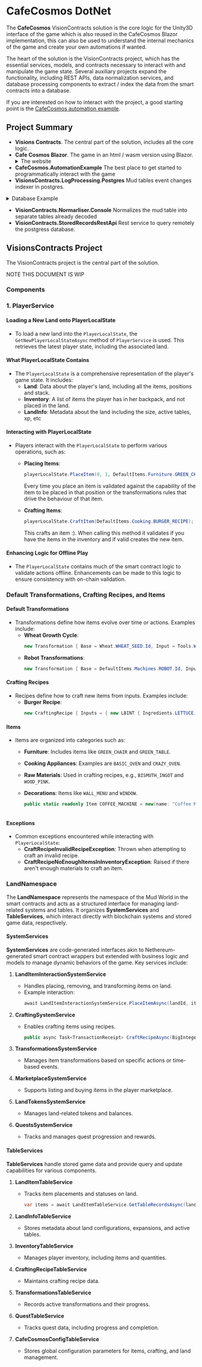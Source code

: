 # CafeCosmos DotNet

The **CafeCosmos** VisionContracts solution is the core logic for the Unity3D interface of the game which is also reused in the CafeCosmos Blazor implementation, this can also be used to understand the internal mechanics of the game and create your own automations if wanted.

The heart of the solution is the VisionContracts project, which has the essential services, models, and contracts necessary to interact with and manipulate the game state. Several auxiliary projects expand the functionality, including REST APIs, data normalization services, and database processing components to extract / index the data from the smart contracts into a database. 

If you are interested on how to interact with the project, a good starting point is the [CafeCosmos automation example](CafeCosmos.AutomationExample/Readme.md). 

## Project Summary
* **Visions Contracts**. The central part of the solution, includes all the core logic.
* **Cafe Cosmos Blazor**. The game in an html / wasm version using Blazor.
  <details><summary>The website</summary>![image](https://github.com/user-attachments/assets/6abbbfcc-d65f-44b7-b17e-d4879f13adfa)</details>
* **CafeCosmos.AutomationExample** The best place to get started to programmatically interact with the game
* **VisionsContracts.LogProcessing.Postgres** Mud tables event changes indexer in postgres.
 <details><summary>Database Example</summary></details>
 
* **VisionContracts.Normarliser.Console** Normalizes the mud table into separate tables already decoded
* **VisionContracts.StoredRecordsRestApi** Rest service to query remotely the postgress database.

## VisionsContracts Project

The VisionContracts project is the central part of the solution.

NOTE THIS DOCUMENT IS WIP

### Components
### 1. PlayerService

#### Loading a New Land onto PlayerLocalState
- To load a new land into the `PlayerLocalState`, the `GetNewPlayerLocalStateAsync` method of `PlayerService` is used. This retrieves the latest player state, including the associated land.

#### What PlayerLocalState Contains
- The `PlayerLocalState` is a comprehensive representation of the player's game state. It includes:
  - **Land**: Data about the player's land, including all the items, positions and stack.
  - **Inventory**: A list of items the player has in her backpack, and not placed in the land.
  - **LandInfo**: Metadata about the land including the size, active tables, xp, etc

#### Interacting with PlayerLocalState
- Players interact with the `PlayerLocalState` to perform various operations, such as:
  - **Placing Items**:
    ```csharp
    playerLocalState.PlaceItem(0, 1, DefaultItems.Furniture.GREEN_CHAIR.Id);
    ```
    Every time you place an item is validated against the capability of the item to be placed in that position or the transformations rules that drive the behaviour of that item.

  - **Crafting Items**:
    ```csharp
    playerLocalState.CraftItem(DefaultItems.Cooking.BURGER_RECIPE);
    ```
    This crafts an item :). When calling this method it validates if you have the items in the inventory and if valid creates the new item.
 
#### Enhancing Logic for Offline Play
- The `PlayerLocalState` contains much of the smart contract logic to validate actions offline. Enhancements can be made to this logic to ensure consistency with on-chain validation.

### Default Transformations, Crafting Recipes, and Items

#### Default Transformations
- Transformations define how items evolve over time or actions. Examples include:
  - **Wheat Growth Cycle**:
    ```csharp
    new Transformation { Base = Wheat.WHEAT_SEED.Id, Input = Tools.WATERING_CAN_FULL.Id, Next = Wheat.WHEAT_SMALL.Id, UnlockTime = 120, Yield = Ingredients.WHEAT.Id };
    ```
  - **Robot Transformations**:
    ```csharp
    new Transformation { Base = DefaultItems.Machines.ROBOT.Id, Input = DefaultItems.Ingredients.RASPBERRY.Id, Next = DefaultItems.Machines.ROBOT_MAKING_MEAT.Id, Yield = DefaultItems.Ingredients.MEAT.Id };
    ```

#### Crafting Recipes
- Recipes define how to craft new items from inputs. Examples include:
  - **Burger Recipe**:
    ```csharp
    new CraftingRecipe { Inputs = { new LBINT { Ingredients.LETTUCE.Id, Ingredients.CHEESE.Id }, new LBINT { Ingredients.MEAT.Id, Ingredients.TOMATO.Id }, new LBINT { Ingredients.DOUGH.Id } }, Output = Recipes.BURGER, XP = 4 };
    ```
#### Items
- Items are organized into categories such as:
  - **Furniture**: Includes items like `GREEN_CHAIR` and `GREEN_TABLE`.
  - **Cooking Appliances**: Examples are `BASIC_OVEN` and `CRAZY_OVEN`.
  - **Raw Materials**: Used in crafting recipes, e.g., `BISMUTH_INGOT` and `WOOD_PINK`.
  - **Decorations**: Items like `WALL_MENU` and `WINDOW`.

     ```csharp
    public static readonly Item COFFEE_MACHINE = new(name: "Coffee Machine", id: 79, category: ItemCategory.Cooking, isTool: false, isPlaceable: false, isRotatable: true, isInventory: true, isRemovable: true);
   ```
#### Exceptions
- Common exceptions encountered while interacting with `PlayerLocalState`:
  - **CraftRecipeInvalidRecipeException**: Thrown when attempting to craft an invalid recipe.
  - **CraftRecipeNoEnoughItemsInInventoryException**: Raised if there aren't enough materials to craft an item.

### LandNamespace

The **LandNamespace** represents the namespace of the Mud World in the smart contracts and acts as a structured interface for managing land-related systems and tables. It organizes **SystemServices** and **TableServices**, which interact directly with blockchain systems and stored game data, respectively.

#### SystemServices
**SystemServices** are code-generated interfaces akin to Nethereum-generated smart contract wrappers but extended with business logic and models to manage dynamic behaviors of the game. Key services include:

1. **LandItemInteractionSystemService**
   - Handles placing, removing, and transforming items on land.
   - Example interaction:
     ```csharp
     await LandItemInteractionSystemService.PlaceItemAsync(landId, itemId, x, y);
     ```

2. **CraftingSystemService**
   - Enables crafting items using recipes.
     ```csharp
     public async Task<TransactionReceipt> CraftRecipeAsync(BigInteger landId, BigInteger recipeId, BigInteger quantity);
     ```

3. **TransformationsSystemService**
   - Manages item transformations based on specific actions or time-based events.

5. **MarketplaceSystemService**
   - Supports listing and buying items in the player marketplace.

6. **LandTokensSystemService**
   - Manages land-related tokens and balances.

7. **QuestsSystemService**
   - Tracks and manages quest progression and rewards.

#### TableServices
**TableServices** handle stored game data and provide query and update capabilities for various components.

1. **LandItemTableService**
   - Tracks item placements and statuses on land.
     ```csharp
     var items = await LandItemTableService.GetTableRecordsAsync(landId);
     ```

2. **LandInfoTableService**
   - Stores metadata about land configurations, expansions, and active tables.

3. **InventoryTableService**
   - Manages player inventory, including items and quantities.

4. **CraftingRecipeTableService**
   - Maintains crafting recipe data.

5. **TransformationsTableService**
   - Records active transformations and their progress.

6. **QuestTableService**
   - Tracks quest data, including progress and completion.

7. **CafeCosmosConfigTableService**
   - Stores global configuration parameters for items, crafting, and land management.











 
